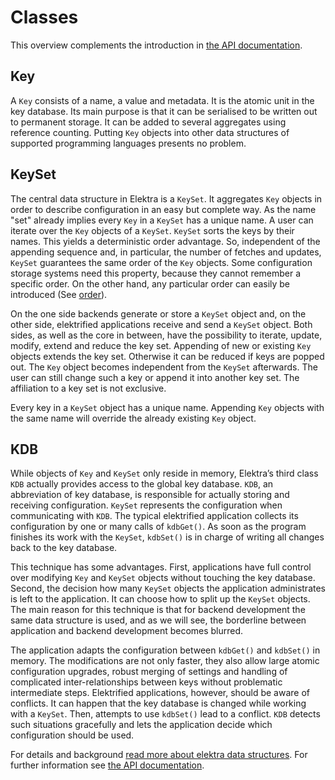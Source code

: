 # Classes

This overview complements the introduction in
[the API documentation](https://doc.libelektra.org/api/current/html/).

## Key

A `Key` consists of a name, a value and metadata.
It is the atomic unit in the key database. Its main purpose is that it
can be serialised to be written out to permanent storage. It can be
added to several aggregates using reference counting.
Putting `Key` objects into other data structures of supported
programming languages presents no problem.

## KeySet

The central data structure in Elektra is a `KeySet`.  It aggregates `Key`
objects in order to describe configuration in an easy but complete way.
As the name "set" already implies every `Key` in a `KeySet` has a
unique name.  A user can iterate over the `Key` objects of a `KeySet`.
`KeySet` sorts the keys by their names.  This yields a deterministic
order advantage.  So, independent of the appending sequence and, in
particular, the number of fetches and updates, `KeySet` guarantees the
same order of the `Key` objects.  Some configuration storage systems
need this property, because they cannot remember a specific order.
On the other hand, any particular order can easily be introduced
(See [order](/doc/METADATA.ini)).

On the one side backends generate or store a `KeySet` object and, on the
other side, elektrified applications receive and send a `KeySet` object.
Both sides, as well as the core in between, have the possibility to
iterate, update, modify, extend and reduce the key set.  Appending of
new or existing `Key` objects extends the key set.  Otherwise it can be
reduced if keys are popped out.  The `Key` object becomes independent from
the `KeySet` afterwards.  The user can still change such a key or append
it into another key set.  The affiliation to a key set is not exclusive.

Every key in a `KeySet` object has a unique name. Appending `Key` objects with
the same name will override the already existing `Key` object.


## KDB

While objects of `Key` and `KeySet` only reside in memory,
Elektra’s third class
`KDB` actually provides access to the global key database. `KDB`,
an abbreviation of key database, is responsible for
actually storing and receiving configuration. `KeySet` represents the
configuration when communicating with `KDB`.
The typical elektrified application collects its configuration by one or
many calls of `kdbGet()`.
As soon as the program finishes its work with the
`KeySet`,
`kdbSet()` is in charge of writing all changes back to the key
database.

This technique has some advantages. First, applications have full
control over modifying
`Key` and `KeySet` objects without touching the key database.
Second,
the decision how many `KeySet` objects the application
administrates is left to the application.
It can choose how to split up the `KeySet` objects.
The main reason for this technique is that for backend development the
same data structure is used, and
as we will see, the borderline between application
and backend development becomes blurred.

The application adapts the configuration between `kdbGet()`
and `kdbSet()` in memory.
The modifications are not only
faster, they also allow large atomic
configuration upgrades, robust merging of settings and handling of
complicated inter-relationships between keys without problematic
intermediate steps.
Elektrified applications, however, should be aware of conflicts.
It can happen that the key database is
changed while working with a `KeySet`.
Then, attempts to use `kdbSet()` lead to a conflict.
`KDB` detects such situations gracefully and lets the application decide
which configuration should be used.

For details and background
[read more about elektra data structures](data-structures.md).
For further information see
[the API documentation](https://doc.libelektra.org/api/current/html/).
